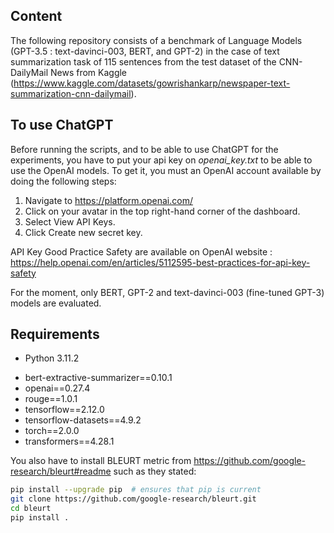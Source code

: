 ## Content

The following repository consists of a benchmark of Language Models (GPT-3.5 : text-davinci-003, BERT, and GPT-2) in the case of text summarization task of 115 sentences from the test dataset of the CNN-DailyMail News from Kaggle (https://www.kaggle.com/datasets/gowrishankarp/newspaper-text-summarization-cnn-dailymail).

## To use ChatGPT

Before running the scripts, and to be able to use ChatGPT for the experiments, you have to put your api key on *openai_key.txt* to be able to use the OpenAI models. To get it, you must an OpenAI account available by doing the following steps:

1. Navigate to https://platform.openai.com/
2. Click on your avatar in the top right-hand corner of the dashboard.
2. Select View API Keys.
3. Click Create new secret key.

API Key Good Practice Safety are available on OpenAI website : https://help.openai.com/en/articles/5112595-best-practices-for-api-key-safety

For the moment, only BERT, GPT-2 and text-davinci-003 (fine-tuned GPT-3) models are evaluated.

## Requirements

* Python 3.11.2

- bert-extractive-summarizer==0.10.1
- openai==0.27.4
- rouge==1.0.1
- tensorflow==2.12.0
- tensorflow-datasets==4.9.2
- torch==2.0.0
- transformers==4.28.1

You also have to install BLEURT metric from https://github.com/google-research/bleurt#readme such as they stated:

```sh
pip install --upgrade pip  # ensures that pip is current
git clone https://github.com/google-research/bleurt.git
cd bleurt
pip install .
  ```

